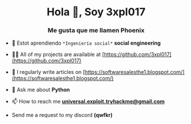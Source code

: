 <h1 align="center">Hola 👋, Soy 3xpl017</h1>
<h3 align="center">Me gusta que me llamen Phoenix</h3>

- 🌱 Estot aprendiendo `*Ingeniería social*` **social engineering**

- 👨‍💻 All of my projects are available at [https://github.com/3xpl017](https://github.com/3xpl017)

- 📝 I regularly write articles on [https://softwaresalesthe1.blogspot.com/](https://softwaresalesthe1.blogspot.com/)

- 💬 Ask me about **Python**

- 📫 How to reach me **universal.exploit.tryhackme@gmail.com**

- Send me a request to my discord **(qwfkr)**
